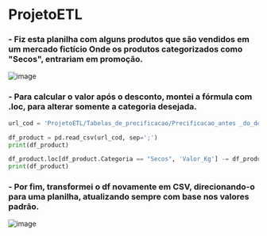 # ProjetoETL

### - Fiz esta planilha com alguns produtos que são vendidos em um mercado fictício Onde os produtos categorizados como "Secos", entrariam em promoção.
![image](https://github.com/RicS1lva/ProjetoETL/assets/143663432/897bcfb7-ebdd-433a-872f-23863df17d23)

### - Para calcular o valor após o desconto, montei a fórmula com .loc, para alterar somente a categoria desejada.
```python
url_cod = 'ProjetoETL/Tabelas_de_precificacao/Precificacao_antes _do_desconto.csv'`

df_product = pd.read_csv(url_cod, sep=';')
print(df_product)

df_product.loc[df_product.Categoria == "Secos", 'Valor_Kg'] -= df_product.loc[df_product.Categoria == "Secos", 'Valor_Kg'] *0.25
print(df_product)
```

### - Por fim, transformei o df novamente em CSV, direcionando-o para uma planilha, atualizando sempre com base nos valores padrão.
![image](https://github.com/RicS1lva/ProjetoETL/assets/143663432/6a44a463-9d04-412c-a3f9-ba36903feec9)
